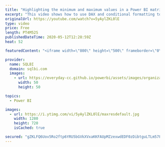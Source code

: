 ```yaml
---
title: "Highlighting the minimum and maximum values in a Power BI matrix"
excerpt: "This video shows how to use DAX and conditional formatting together to highlight the minimum and maximum values in a matrix in Power BI. Article and download: https://sql.bi/662096?aff=yt"
originalUrl: https://youtube.com/watch?v=5yAylZKL0lE
type: video
price: Free
length: PT4M52S
publishedDateTime: 2020-05-12T12:28:59Z
heat: 52

featuredContent: "<iframe width=\"800\" height=\"500\" frameborder=\"0\" src=\"https://www.youtube.com/embed/5yAylZKL0lE\" allow=\"accelerometer; autoplay; encrypted-media; gyroscope; picture-in-picture\" allowfullscreen></iframe>"

provider:
  name: SQLBI
  domain: sqlbi.com
  images:
    - url: https://everyday-cc.github.io/powerbi/assets/images/organizations/sqlbi.com-50x50.jpg
      width: 50
      height: 50

topics:
  - Power BI

images:
  - url: https://i.ytimg.com/vi/5yAylZKL0lE/maxresdefault.jpg
    width: 1280
    height: 720
    isCached: true

secured: "gZKLFQ6Uov5Ro2ftp6YRU5bGVkXVxaKKFAUpMZzexwdEDF0zDibtguLTLm57F+NsfbK1AO+5LG4bKk+c0rfBO/5rt4OQWhAUvA95KP/4y4uUu6hXfxkEf6O40x+SiPaesbUVMKnazfO0Mg2ze4OrkN23ikbJmZNavhNMcDjmIOYvIzx6aHkRtEmeF2l0E3IABJ7GIGzzKlGzlIztiMb5J4JbDgcxx9AaFTiQSzEtUC7opDFug91+c2mrBj2GECunTk+WcRGUkWI0pEx4oSBHtpBn8CnoKLSGq0AIGvfrzj6xRitPBxIElPDY5lRtje75ZQBkqyqvv7PtJv+6Ze+i10ADltSUtzRhQP9Th7lZBkbfgFz3CicNk47LBnAPKT1h9c8ArZm/uJnGAwD0i6R6gHuT0e/+I9eam/yIvx6eW6I=;v5HngPELBiU1B2DfXyua1A=="
---
```


